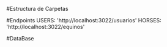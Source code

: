 #Estructura de Carpetas

#Endpoints
USERS: 'http://localhost:3022/usuarios'
HORSES: 'http://localhost:3022/equinos'

#DataBase
